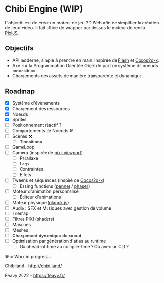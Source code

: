 # Chibi Engine (WIP)

L'objectif est de créer un moteur de jeu 2D Web afin de simplifier la création de jeux-vidéo. Il fait office de wrapper par dessus le moteur de rendu [PixiJS](https://github.com/pixijs/pixijs).

## Objectifs
- API moderne, simple à prendre en main. Inspirée de [Flash](https://help.adobe.com/fr_FR/FlashPlatform/reference/actionscript/3/package-detail.html) et [Cocos2d-x](https://docs.cocos2d-x.org/api-ref/cplusplus/v4x/). 
- Axé sur la Programmation Orientée Objet de part un système de noeuds extensibles.
- Chargements des assets de manière transparente et dynamique.

## Roadmap

- [x] Système d'évènements
- [x] Chargement des ressources
- [x] Noeuds
- [x] Sprites
- [ ] Positionnement réactif ?
- [ ] Comportements de Noeuds ⚒️
- [ ] Scènes ⚒️
    - [ ] Transitions
- [ ] GameLoop 
- [ ] Caméra (inspirée de [pixi-viewport](https://github.com/davidfig/pixi-viewport))
    - [ ] Parallaxe
    - [ ] Lerp
    - [ ] Contraintes
    - [ ] Effets
- [ ] Tweens et séquences (inspiré de [Cocos2d-x](https://docs.cocos.com/cocos2d-x/manual/en/actions/getting_started.html))
  - [ ] Easing functions ([penner](https://github.com/bcherny/penner) / [phaser](https://github.com/photonstorm/phaser/tree/master/src/math/easing))
- [ ] Moteur d'animation personnalisé
  - [ ] Éditeur d'animations
- [ ] Moteur physique ([planck.js](https://github.com/shakiba/planck.js/))
- [ ] Audio : SFX et Musiques avec gestion du volume
- [ ] Tilemap
- [ ] Filtres PIXI (shaders)
- [ ] Masques
- [ ] Meshes
- [ ] Chargement dynamique de noeud
- [ ] Optimisation par génération d'atlas au runtime
    - [ ] Ou ahead-of-time au compile-time ? Ou avec un CLI ?

⚒️ = Work in progress...

Chibiland - http://chibi.land/

Feavy 2022 - https://feavy.fr/
